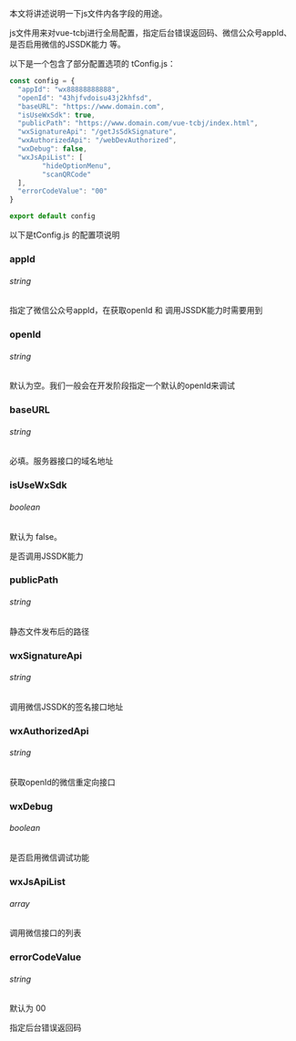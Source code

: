 本文将讲述说明一下js文件内各字段的用途。

js文件用来对vue-tcbj进行全局配置，指定后台错误返回码、微信公众号appId、是否启用微信的JSSDK能力 等。

以下是一个包含了部分配置选项的 tConfig.js：

```js
const config = {
  "appId": "wx88888888888",
  "openId": "43hjfvdoisu43j2khfsd",
  "baseURL": "https://www.domain.com",
  "isUseWxSdk": true,
  "publicPath": "https://www.domain.com/vue-tcbj/index.html",
  "wxSignatureApi": "/getJsSdkSignature",
  "wxAuthorizedApi": "/webDevAuthorized",
  "wxDebug": false,
  "wxJsApiList": [
        "hideOptionMenu",
        "scanQRCode"
  ],
  "errorCodeValue": "00"
}

export default config
```

以下是tConfig.js 的配置项说明

### appId

###### string

指定了微信公众号appId，在获取openId 和 调用JSSDK能力时需要用到

### openId

###### string

默认为空。我们一般会在开发阶段指定一个默认的openId来调试

### baseURL

###### string

必填。服务器接口的域名地址

### isUseWxSdk

###### boolean

默认为 false。

是否调用JSSDK能力

### publicPath

###### string

静态文件发布后的路径

### wxSignatureApi

###### string

调用微信JSSDK的签名接口地址

### wxAuthorizedApi

###### string

获取openId的微信重定向接口

### wxDebug

###### boolean

是否启用微信调试功能

### wxJsApiList

###### array

调用微信接口的列表

### errorCodeValue

###### string

默认为 00 

指定后台错误返回码